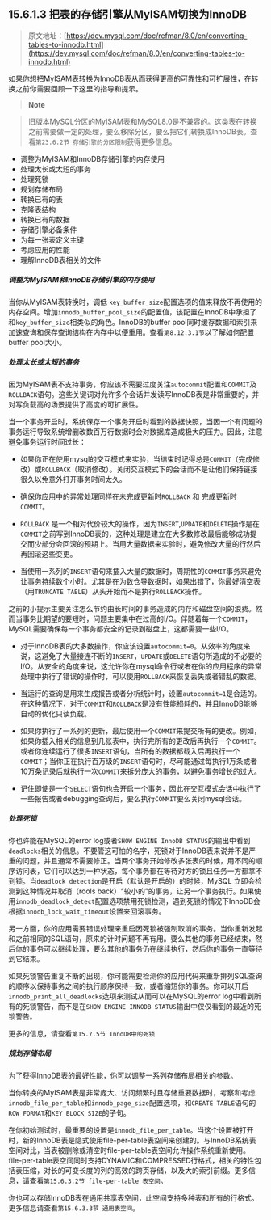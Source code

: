 ## 15.6.1.3 把表的存储引擎从MyISAM切换为InnoDB

> 原文地址：[https://dev.mysql.com/doc/refman/8.0/en/converting-tables-to-innodb.html](https://dev.mysql.com/doc/refman/8.0/en/converting-tables-to-innodb.html)

如果你想把MyISAM表转换为InnoDB表从而获得更高的可靠性和可扩展性，在转换之前你需要回顾一下这里的指导和提示。

> **Note**

> 旧版本MySQL分区的MyISAM表和MySQL8.0是不兼容的。这类表在转换之前需要做一定的处理，要么移除分区，要么把它们转换成InnoDB表。查看`第23.6.2节 存储引擎的分区限制`获得更多信息。

- 调整为MyISAM和InnoDB存储引擎的内存使用
- 处理太长或太短的事务
- 处理死锁
- 规划存储布局
- 转换已有的表
- 克隆表结构
- 转换已有的数据
- 存储引擎必备条件
- 为每一张表定义主键
- 考虑应用的性能
- 理解InnoDB表相关的文件

##### 调整为MyISAM和InnoDB存储引擎的内存使用

当你从MyISAM表转换时，调低 `key_buffer_size`配置选项的值来释放不再使用的内存空间。增加`innodb_buffer_pool_size`的配置值，该配置在InnoDB中承担了和`key_buffer_size`相类似的角色。InnoDB的buffer pool同时缓存数据和索引来加速查询和保存查询结构在内存中以便重用。查看`第8.12.3.1节`以了解如何配置buffer pool大小。

##### 处理太长或太短的事务

因为MyISAM表不支持事务，你应该不需要过度关注`autocommit`配置和`COMMIT`及`ROLLBACK`语句。这些关键词对允许多个会话并发读写InnoDB表是非常重要的，并对写负载高的场景提供了高度的可扩展性。

当一个事务开启时，系统保存一个事务开启时看到的数据快照，当因一个有问题的事务运行导致系统增删改数百万行数据时会对数据库造成极大的压力。因此，注意避免事务运行时间过长：

- 如果你正在使用mysql的交互模式来实验，当结束时记得总是`COMMIT`（完成修改）或`ROLLBACK`（取消修改）。关闭交互模式下的会话而不是让他们保持链接很久以免意外打开事务时间太久。

- 确保你应用中的异常处理同样在未完成更新时`ROLLBACK` 和 完成更新时`COMMIT`。

- `ROLLBACK` 是一个相对代价较大的操作，因为`INSERT`,`UPDATE`和`DELETE`操作是在`COMMIT`之前写到InnoDB表的，这种处理是建立在大多数修改最后能够成功提交而少部分会回滚的预期上。当用大量数据来实验时，避免修改大量的行然后再回滚这些变更。

- 当使用一系列的`INSERT`语句来插入大量的数据时，周期性的`COMMIT`事务来避免让事务持续数个小时。尤其是在为数仓导数据时，如果出错了，你最好清空表（用`TRUNCATE TABLE`）从头开始而不是执行`ROLLBACK`操作。

之前的小提示主要关注怎么节约由长时间的事务造成的内存和磁盘空间的浪费。然而当事务比期望的要短时，问题主要集中在过高的I/O。伴随着每一个`COMMIT`，MySQL需要确保每一个事务都安全的记录到磁盘上，这都需要一些I/O。

- 对于InnoDB表的大多数操作，你应该设置`autocommit=0`。从效率的角度来说，这避免了大量接连不断的`INSERT`，`UPDATE`或`DELETE`语句所造成的不必要的I/O。从安全的角度来说，这允许你在mysql命令行或者在你的应用程序的异常处理中执行了错误的操作时，可以使用`ROLLBACK`来恢复丢失或者错乱的数据。

- 当运行的查询是用来生成报告或者分析统计时，设置`autocommit=1`是合适的。在这种情况下，对于`COMMIT`和`ROLLBACK`是没有性能损耗的，并且InnoDB能够自动的优化只读负载。

- 如果你执行了一系列的更新，最后使用一个`COMMIT`来提交所有的更改。例如，如果你插入相关的信息到几张表中，执行完所有的更改后再执行一个`COMMIT`。或者你连续运行了很多`INSERT`语句，当所有的数据都载入后再执行一个`COMMIT`；当你正在执行百万级的`INSERT`语句时，尽可能通过每执行1万条或者10万条记录后就执行一次`COMMIT`来拆分庞大的事务，以避免事务增长的过大。

- 记住即使是一个`SELECT`语句也会开启一个事务，因此在交互模式会话中执行了一些报告或者debugging查询后，要么执行`COMMIT`要么关闭mysql会话。

##### 处理死锁

你也许能在MySQL的error log或者`SHOW ENGINE InnoDB STATUS`的输出中看到`deadlocks`相关的信息。不要管这可怕的名字，死锁对于InnoDB表来说并不是严重的问题，并且通常不需要修正。当两个事务开始修改多张表的时候，用不同的顺序访问表，它们可以达到一种状态，每个事务都在等待对方的锁且任务一方都拿不到锁。当`deadlock detection`是开启（默认是开启的）的时候，MySQL 立即会检测到这种情况并取消（rools back）“较小的”的事务，让另一个事务执行。如果使用`innodb_deadlock_detect`配置选项禁用死锁检测，遇到死锁的情况下InnoDB会根据`innodb_lock_wait_timeout`设置来回滚事务。

另一方面，你的应用需要错误处理来重启因死锁被强制取消的事务。当你重新发起和之前相同的SQL语句，原来的计时问题不再有用。要么其他的事务已经结束，然后你的事务可以继续处理，要么其他的事务仍在继续执行，然后你的事务一直等待到它结束。

如果死锁警告重复不断的出现，你可能需要检测你的应用代码来重新排列SQL查询的顺序以保持事务之间的执行顺序保持一致，或者缩短你的事务。你可以开启`innodb_print_all_deadlocks`选项来测试从而可以在MySQL的error log中看到所有的死锁警告，而不是在`SHOW ENGINE INNODB STATUS`输出中仅仅看到的最近的死锁警告。

更多的信息，请查看`第15.7.5节 InnoDB中的死锁`

##### 规划存储布局

为了获得InnoDB表的最好性能，你可以调整一系列存储布局相关的参数。

当你转换的MyISAM表是非常庞大、访问频繁时且存储重要数据时，考察和考虑`innodb_file_per_table`和`innodb_page_size`配置选项，和`CREATE TABLE`语句的`ROW_FORMAT`和`KEY_BLOCK_SIZE`的子句。

在你初始测试时，最重要的设置是`innodb_file_per_table`。当这个设置被打开时，新的InnoDB表是隐式使用file-per-table表空间来创建的。与InnoDB系统表空间对比，当表被删除或清空时file-per-table表空间允许操作系统重新使用。file-per-table表空间同时支持DYNAMIC和COMPRESSED行格式，相关的特性包括表压缩，对长的可变长度的列的高效的跨页存储，以及大的索引前缀。更多信息，请查看`第15.6.3.2节 file-per-table 表空间`。

你也可以存储InnoDB表在通用共享表空间，此空间支持多种表和所有的行格式。更多信息请查看`第15.6.3.3节 通用表空间`。
